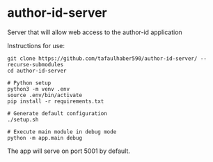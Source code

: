 # author-id-server
Server that will allow web access to the author-id application

Instructions for use:
```
git clone https://github.com/tafaulhaber590/author-id-server/ --recurse-submodules
cd author-id-server

# Python setup
python3 -m venv .env
source .env/bin/activate
pip install -r requirements.txt

# Generate default configuration
./setup.sh

# Execute main module in debug mode
python -m app.main debug
```

The app will serve on port 5001 by default.

